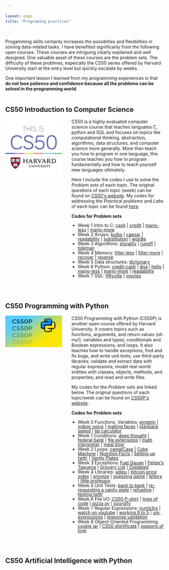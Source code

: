```yaml
---

layout: page
title: "Programing practices"

---
```


<style>

ul {
    display: grid;
    align-items: left-start;
    padding-left: 20px;
    line-height: 1;
}

li {
    margin-bottom: 1px;
}

/*
.cs50-list {
    list-style-position: inside
}*/
</style>

Progamming skills certainly increases the possibities and flexibilities in solving data-related tasks. I have benefited significanly from the following open courses. These courses are intriguing clearly explained and well designed. One valuable asset of these courses are the problem sets. The difficulty of these problmes, espeically the CS50 series offered by Harvard University start at the entry level but quickly escalate by weeks. 

One important lesson I learned from my programming experiences is that **do not lose patience and confidence because all the problems can be solved in the programming world**. 

<hr style="background-color: whitesmoke; size: 1px; opacity: .25">


## CS50 Introduction to Computer Science

<img style="border: 0px solid; width: 180px; height: 180px; float: left; padding:0px 30px 320px 0px" src="/images/cs50_logo.jpg" alt="" class="inline-block">
CS50 is a highly evaluated computer science course that teaches languates C, python and SQL and focuses on topics like computational thinking, abstraction, algorithms, data structures, and computer science more generally. More than teach you how to program in one language, this course teaches you how to program fundamentally and how to teach yourself new languages ultimately. 

Here I include the codes I use to solve the *Problem sets* of each topic. The original questions of each topic (week) can be found on <a href="https://cs50.harvard.edu/x/2023/" target="_blank">CS50's website</a>. 
My codes for addressing the *Practical problems* and *Labs* of each topic can be found <a href="https://github.com/jingwenzhang1118/CS50_complete/tree/main" target="_blank">here</a>. 

<p><b>Codes for Problem sets</b>
<ul>
    <li> Week 1 Intro to C:
        <a href="https://github.com/jingwenzhang1118/CS50_complete/blob/main/cs50-week1/pset1/cash.c" target="_blank">cash</a> | 
        <a href="https://github.com/jingwenzhang1118/CS50_complete/blob/6194761254b259ccea4340ba0af65fd22868455c/cs50-week1/pset1/credit.c#L1" target="_blank"> credit</a> |  
        <a href="https://github.com/jingwenzhang1118/CS50_complete/blob/main/cs50-week1/pset1/mario-less.c" target="_blank">mario-less</a> | 
        <a href="https://github.com/jingwenzhang1118/CS50_complete/blob/main/cs50-week1/pset1/mario-more.c" target="_blank">mario-more</a> 
    </li>
    <li> Week 2 Arrays:
        <a href="https://github.com/jingwenzhang1118/CS50_complete/blob/main/cs50-week2/pset2/bulbs.c" target="_blank">bulbs</a> |
        <a href="https://github.com/jingwenzhang1118/CS50_complete/blob/main/cs50-week2/pset2/caesar.c" target="_blank">caesar</a> |
        <a href="https://github.com/jingwenzhang1118/CS50_complete/blob/main/cs50-week2/pset2/readability.c" target="_blank">readability</a> |
        <a href="https://github.com/jingwenzhang1118/CS50_complete/blob/main/cs50-week2/pset2/substitution.c" target="_blank">substitution</a> |
        <a href="https://github.com/jingwenzhang1118/CS50_complete/blob/main/cs50-week2/pset2/wordle.c" target="_blank">wordle</a> 
    </li>
    <li> Week 3 Algorithms:
        <a href="https://github.com/jingwenzhang1118/CS50_complete/blob/main/cs50-week3/pset3/plurality.c" target="_blank">plurality</a> |
        <a href="https://github.com/jingwenzhang1118/CS50_complete/blob/main/cs50-week3/pset3/runoff.c" target="_blank">runoff</a> |
        <a href="https://github.com/jingwenzhang1118/CS50_complete/blob/main/cs50-week3/pset3/tideman.c" target="_blank">tideman</a> 
    </li>
    <li> Week 4 Memory:
        <a href="https://github.com/jingwenzhang1118/CS50_complete/blob/main/cs50-week4/pset4/filter-less-helpers.c" target="_blank">filter-less</a> |
        <a href="https://github.com/jingwenzhang1118/CS50_complete/blob/main/cs50-week4/pset4/filter-more-helpers.c" target="_blank">filter-more</a> |
        <a href="https://github.com/jingwenzhang1118/CS50_complete/blob/main/cs50-week4/pset4/recover.c" target="_blank">recover</a> |
        <a href="https://github.com/jingwenzhang1118/CS50_complete/blob/main/cs50-week4/pset4/reverse.c" target="_blank">reverse</a> 
    </li>
    <li> Week 5 Data structures:
        <a href="https://github.com/jingwenzhang1118/CS50_complete/blob/main/cs50-week5/pset5/dictionary.c" target="_blank">dictionary</a> 
    </li>
    <li> Week 6 Python:
        <a href="https://github.com/jingwenzhang1118/CS50_complete/blob/main/cs50-week6/pset6/credit-cash.py" target="_blank">credit-cash</a> |
        <a href="https://github.com/jingwenzhang1118/CS50_complete/blob/main/cs50-week6/pset6/dna.py" target="_blank">dna</a> |
        <a href="https://github.com/jingwenzhang1118/CS50_complete/blob/main/cs50-week6/pset6/hello.py" target="_blank">hello</a> |
        <a href="https://github.com/jingwenzhang1118/CS50_complete/blob/main/cs50-week6/pset6/mario-less.py" target="_blank">mario-less</a> |
        <a href="https://github.com/jingwenzhang1118/CS50_complete/blob/main/cs50-week6/pset6/mario-more.py" target="_blank">mario-more</a> |
        <a href="https://github.com/jingwenzhang1118/CS50_complete/blob/main/cs50-week6/pset6/readability.py" target="_blank">readability</a> 
    </li>
    <li> Week 7 SQL:
        <a href="https://github.com/jingwenzhang1118/CS50_complete/blob/main/cs50-week7/pset7/fiftyville-log.sql" target="_blank">fiftyville</a> |
        <a href="https://github.com/jingwenzhang1118/CS50_complete/blob/main/cs50-week7/pset7/movies.sql" target="_blank">movies</a> 
    </li>
</ul>
</p>
<br>

<!--Scroll boxes
<div style="height:200px;border:0px solid; background-color:whitesmoke; opacity: .25; overflow:auto;">
    <p style="color:black"><b>Codes for Problem sets<b>
        <ul>
            <li> Week 1 Intro to C:
            <a href="https://github.com/jingwenzhang1118/CS50_complete/blob/main/cs50-week1/pset1/cash.c" target="_blank">cash</a> | 
            <a href="https://github.com/jingwenzhang1118/CS50_complete/blob/6194761254b259ccea4340ba0af65fd22868455c/cs50-week1/pset1/credit.c#L1" target="_blank"> credit</a> |  
            <a href="https://github.com/jingwenzhang1118/CS50_complete/blob/main/cs50-week1/pset1/mario-less.c" target="_blank">mario-less</a> | 
            <a href="https://github.com/jingwenzhang1118/CS50_complete/blob/main/cs50-week1/pset1/mario-more.c" target="_blank">mario-more</a> |  
            </li>
            <li> Week 2 Intro to C:
            <a href="https://github.com/jingwenzhang1118/CS50_complete/blob/main/cs50-week1/pset1/cash.c" target="_blank">cash</a> | 
            <a href="https://github.com/jingwenzhang1118/CS50_complete/blob/6194761254b259ccea4340ba0af65fd22868455c/cs50-week1/pset1/credit.c#L1" target="_blank"> credit</a> |  
            <a href="https://github.com/jingwenzhang1118/CS50_complete/blob/main/cs50-week1/pset1/mario-less.c" target="_blank">mario-less</a> | 
            <a href="https://github.com/jingwenzhang1118/CS50_complete/blob/main/cs50-week1/pset1/mario-more.c" target="_blank">mario-more</a> |  
            </li>
            <li> Week 2 Intro to C:</li>
            <li> Week 2 Intro to C:</li>
            <li> Week 2 Intro to C:</li>
            <li> Week 2 Intro to C:</li>
            <li> Week 2 Intro to C:</li>
            <li> Week 2 Intro to C:</li>
            <li> Week 2 Intro to C:</li>
            <li> Week 2 Intro to C:</li>
        </ul>
    </p>
</div>
-->

<hr style="background-color: whitesmoke; size: 1px; opacity: .25">


## CS50 Programming with Python

<img style="border: 0px solid; width: 180px; height: 100px; float:left; padding:0px 30px 350px 0px" src="/images/cs50p.webp" alt="" class="inline-block">
CS50 Programming with Python (CS50P) is another open course offered by Harvard University. It covers topics such as functions, arguments, and return values (oh my!); variables and types; conditionals and Boolean expressions; and loops. It also teaches how to handle exceptions, find and fix bugs, and write unit tests; use third-party libraries; validate and extract data with regular expressions; model real-world entities with classes, objects, methods, and properties; and read and write files.

My codes for the *Problem sets* are linked below. The original questions of each topic/week can be found on <a href="https://cs50.harvard.edu/python/2022/" target="_blank">CS50P's website</a>.


<b>Codes for Problem sets</b>
<ul>
    <li> Week 0 Functions, Variables:
        <a href="https://github.com/jingwenzhang1118/cs50-Python/blob/main/CS50p/cs50p_week0/einstein.py" target="_blank">einstein</a> |
        <a href="https://github.com/jingwenzhang1118/cs50-Python/blob/main/CS50p/cs50p_week0/indoor.py" target="_blank">indoor voice</a> |
        <a href="https://github.com/jingwenzhang1118/cs50-Python/blob/main/CS50p/cs50p_week0/faces.py" target="_blank">making faces</a> |
        <a href="https://github.com/jingwenzhang1118/cs50-Python/blob/main/CS50p/cs50p_week0/playback.py" target="_blank">playback speed</a> |
        <a href="https://github.com/jingwenzhang1118/cs50-Python/blob/main/CS50p/cs50p_week0/tip/tip.py" target="_blank">tip calculator</a> 
    </li>
    <li> Week 1 Conditions:
        <a href="https://github.com/jingwenzhang1118/cs50-Python/blob/main/CS50p/cs50p_week1/deep/deep.py" target="_blank">deep thought</a> |
        <a href="https://github.com/jingwenzhang1118/cs50-Python/blob/main/CS50p/cs50p_week1/bank/bank.py" target="_blank">federal bank</a> |
        <a href="https://github.com/jingwenzhang1118/cs50-Python/blob/main/CS50p/cs50p_week1/extensions/extensions.py" target="_blank">file extensions</a> |
        <a href="https://github.com/jingwenzhang1118/cs50-Python/blob/main/CS50p/cs50p_week1/interpreter/interpreter.py" target="_blank">math interpreter</a> |
        <a href="https://github.com/jingwenzhang1118/cs50-Python/blob/main/CS50p/cs50p_week1/meal/meal.py" target="_blank">meal time</a> 
    </li>
    <li> Week 2 Loops:
        <a href="https://github.com/jingwenzhang1118/cs50-Python/blob/main/CS50p/cs50p_week2/camel/camel.py" target="_blank">camelCase</a> |
        <a href="https://github.com/jingwenzhang1118/cs50-Python/blob/main/CS50p/cs50p_week2/coke/coke.py" target="_blank">Coke Machine</a> |
        <a href="https://github.com/jingwenzhang1118/cs50-Python/blob/main/CS50p/cs50p_week2/nutrition/nutrition.py" target="_blank">Nutrition Facts</a> |
        <a href="https://github.com/jingwenzhang1118/cs50-Python/blob/main/CS50p/cs50p_week2/plates/plates.py" target="_blank">Setting up twttr</a> |
        <a href="https://github.com/jingwenzhang1118/cs50-Python/blob/main/CS50p/cs50p_week2/plates/plates.py" target="_blank">Vanity Plates</a> 
    </li>
    <li> Week 3 Exceptions:
        <a href="https://github.com/jingwenzhang1118/cs50-Python/blob/main/CS50p/cs50p_week3/fuel/fuel.py" target="_blank">Fuel Gauge</a> |
        <a href="https://github.com/jingwenzhang1118/cs50-Python/blob/main/CS50p/cs50p_week3/taqueria/taqueria.py" target="_blank">Felipe's Taqueria</a> |
        <a href="https://github.com/jingwenzhang1118/cs50-Python/blob/main/CS50p/cs50p_week3/grocery/grocery.py" target="_blank">Grocery List</a> |
        <a href="https://github.com/jingwenzhang1118/cs50-Python/blob/main/CS50p/cs50p_week3/outdated/outdated.py" target="_blank">Outdated</a> 
    </li>
    <li> Week 4 Libraries:
        <a href="https://github.com/jingwenzhang1118/cs50-Python/blob/main/CS50p/cs50p_week4/adieu/adieu.py" target="_blank">adieu</a> |
        <a href="https://github.com/jingwenzhang1118/cs50-Python/blob/main/CS50p/cs50p_week4/bitcoin/bitcoin.py" target="_blank">bitcoin price index</a> |
        <a href="https://github.com/jingwenzhang1118/cs50-Python/blob/main/CS50p/cs50p_week4/emojize/emojize.py" target="_blank">emojize</a> |
        <a href="https://github.com/jingwenzhang1118/cs50-Python/blob/main/CS50p/cs50p_week4/game/game.py" target="_blank">guessing game</a> |
        <a href="https://github.com/jingwenzhang1118/cs50-Python/blob/main/CS50p/cs50p_week4/figlet/figlet.py" target="_blank">letters</a> |
        <a href="https://github.com/jingwenzhang1118/cs50-Python/blob/main/CS50p/cs50p_week4/professor/professor.py" target="_blank">little professor</a> 
    </li>
    <li> Week 5 Unit Tests:
        <a href="https://github.com/jingwenzhang1118/cs50-Python/tree/main/CS50p/cs50p_week5/test_bank" target="_blank">back to bank</a> |
        <a href="https://github.com/jingwenzhang1118/cs50-Python/tree/main/CS50p/cs50p_week5/test_plates" target="_blank">re-requesting a vanity plate</a> |
        <a href="https://github.com/jingwenzhang1118/cs50-Python/tree/main/CS50p/cs50p_week5/test_fuel" target="_blank">refueling</a> |
        <a href="https://github.com/jingwenzhang1118/cs50-Python/tree/main/CS50p/cs50p_week5/test_twttr" target="_blank">testing twttr</a> 
    </li>
    <li> Week 6 File I/O:
        <a href="https://github.com/jingwenzhang1118/cs50-Python/blob/main/CS50p/cs50p_week6/shirt/shirt.py" target="_blank">CS50 P-shirt</a> |
        <a href="https://github.com/jingwenzhang1118/cs50-Python/blob/main/CS50p/cs50p_week6/lines/lines.py" target="_blank">lines of code</a> |
        <a href="https://github.com/jingwenzhang1118/cs50-Python/blob/main/CS50p/cs50p_week6/pizza/pizza.py" target="_blank">pizza py</a> |
        <a href="https://github.com/jingwenzhang1118/cs50-Python/blob/main/CS50p/cs50p_week6/scourgify/scourgify.py" target="_blank">sourgify</a> 
    </li>
    <li> Week 7 Regular Expressions:
        <a href="https://github.com/jingwenzhang1118/cs50-Python/tree/main/CS50p/cs50p_week7/numb3rs" target="_blank">numb3rs</a> |
        <a href="https://github.com/jingwenzhang1118/cs50-Python/blob/main/CS50p/cs50p_week7/watch/watch.py" target="_blank">watch on youtube</a> |
        <a href="https://github.com/jingwenzhang1118/cs50-Python/tree/main/CS50p/cs50p_week7/working" target="_blank">working 9 to 5</a> |
        <a href="https://github.com/jingwenzhang1118/cs50-Python/tree/main/CS50p/cs50p_week7/um" target="_blank">um, expressions</a> |
        <a href="https://github.com/jingwenzhang1118/cs50-Python/blob/main/CS50p/cs50p_week7/response/response.py" target="_blank">response validation</a> 
    </li>
    <li> Week 8 Object-Oriented Programming:
        <a href="https://github.com/jingwenzhang1118/cs50-Python/tree/main/CS50p/cs50p_week8/jar" target="_blank">cookie jar</a> |
        <a href="https://github.com/jingwenzhang1118/cs50-Python/blob/main/CS50p/cs50p_week8/shirtificate/shirtificate.py" target="_blank">CS50 shirtificate</a> |
        <a href="https://github.com/jingwenzhang1118/cs50-Python/tree/main/CS50p/cs50p_week8/seasons" target="_blank">seasons of love</a> 
    </li>
</ul>
<br>

<hr style="background-color: whitesmoke; size: 1px; opacity: .25">


## CS50 Artificial Intelligence with Python



